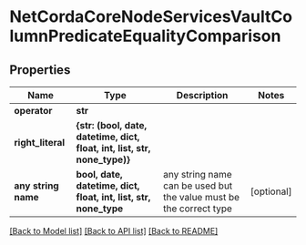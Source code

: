 # NetCordaCoreNodeServicesVaultColumnPredicateEqualityComparison

## Properties
Name | Type | Description | Notes
------------ | ------------- | ------------- | -------------
**operator** | **str** |  | 
**right_literal** | **{str: (bool, date, datetime, dict, float, int, list, str, none_type)}** |  | 
**any string name** | **bool, date, datetime, dict, float, int, list, str, none_type** | any string name can be used but the value must be the correct type | [optional]

[[Back to Model list]](../README.md#documentation-for-models) [[Back to API list]](../README.md#documentation-for-api-endpoints) [[Back to README]](../README.md)


